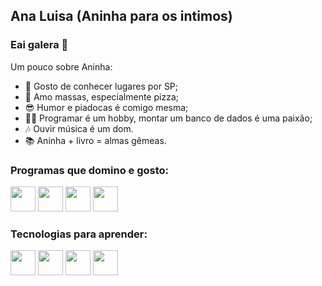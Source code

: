 ## Ana Luisa (Aninha para os intimos)
### Eai galera 👋


Um pouco sobre Aninha:

- 🧭 Gosto de conhecer lugares por SP;
- 🌭 Amo massas, especialmente pizza;
- 😎 Humor e piadocas é comigo mesma;
- 👩‍💻 Programar é um hobby, montar um banco de dados é uma paixão;
- 🎶 Ouvir música é um dom.
- 📚 Aninha + livro = almas gêmeas.

### Programas que domino e gosto:
<div>
<img src="https://cdn.jsdelivr.net/gh/devicons/devicon/icons/html5/html5-original-wordmark.svg" width="40" height="40" />
<img src="https://cdn.jsdelivr.net/gh/devicons/devicon/icons/css3/css3-original-wordmark.svg" width="40" height="40" />
<img src="https://cdn.jsdelivr.net/gh/devicons/devicon/icons/javascript/javascript-original.svg" width="40" height="40" />
<img src="https://cdn.jsdelivr.net/gh/devicons/devicon/icons/php/php-plain.svg" width="40" height="40"/>
</div>


### Tecnologias para aprender:
<div>
<img src="https://cdn.jsdelivr.net/gh/devicons/devicon/icons/java/java-original.svg" width="40" height="40" />
<img src="https://cdn.jsdelivr.net/gh/devicons/devicon/icons/kotlin/kotlin-original.svg" width="40" height="40" />
<img src="https://cdn.jsdelivr.net/gh/devicons/devicon/icons/laravel/laravel-plain.svg" width="40" height="40" />
<img src="https://cdn.jsdelivr.net/gh/devicons/devicon/icons/mysql/mysql-original-wordmark.svg" width="40" height="40" />
</div>


